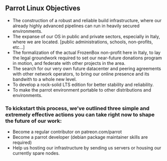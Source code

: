 ## Parrot Linux Objectives

- The construction of a robust and reliable build infrastructure, where our already highly advanced pipelines can run in heavily secured environments.
- The expanse of our OS in public and private sectors, especially in Italy, where we are located. [public administrations, schools, non-profits, etc…]
- The formalization of the actual FrozenBox non-profit here in Italy, to lay the legal groundwork required to set our near-future donations program in motion, and federate with other projects in the area.
- The search for our very own future datacenter and peering agreements with other network operators, to bring our online presence and its bandwith to a whole new level.
- To develop a rock-solid LTS edition for better stability and reliability.
- To make the parrot environment portable to other distributions and environments.

### To kickstart this process, we’ve outlined three simple and extremely effective actions you can take right now to shape the future of our work: 

- Become a regular contributor on patreon.com/parrot
- Become a parrot developer (debian package maintainer skills are required)
- Help us hosting our infrastructure by sending us servers or housing our currently spare nodes.
